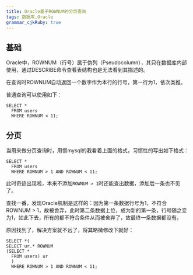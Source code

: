 ```yaml
---
title: Oracle基于ROWNUM的分页查询 
tags: 数据库,Oracle
grammar_cjkRuby: true
---
```


## 基础
Oracle中，ROWNUM（行号）属于伪列（Pseudocolumn），其只在数据库内部使用，通过DESCRIBE命令查看表结构也是无法看到其描述的。

在查询时ROWNUM自动返回一个数字作为本行的行号，第一行为1，依次类推。

普通查询可以使用如下：
```
SELECT *
  FROM users
  WHERE ROWNUM < 11;
```
## 分页
当用来做分页查询时，用惯mysql的我看着上面的格式，习惯性的写出如下格式：

```
SELECT *
  FROM users
  WHERE ROWNUM > 1 AND ROWNUM < 11;
```
此时奇迹出现啦，本来不添加```ROWNUM > 1```时还能查出数据，添加后一条也不见了。

查找一番，发现Oracle机制是这样的：因为第一条数据行号为1，不符合ROWNUM > 1，故被舍弃，此时第二条数据上位，成为新的第一条，行号随之变为1，如此下去，所有的都不符合条件从而被舍弃了，故最终一条数据都没有。

原因找到了，解决方案就不远了，将其略微修改下就好：

```
SELECT *(
SELECT ur.* ROWNUM
(SELECT *
  FROM users) ur
  )
  WHERE ROWNUM > 1 AND ROWNUM < 11;
```





